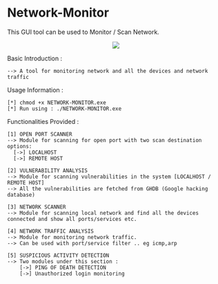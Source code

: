 # Network-Monitor
This GUI tool can be used to Monitor / Scan Network.

<p align="center">
<img src="https://i.ibb.co/vddP1qJ/new-logo4.png">
</p>

Basic Introduction : 

	--> A tool for monitoring network and all the devices and network traffic 

Usage Information :

	[*] chmod +x NETWORK-MONITOR.exe
	[*] Run using : ./NETWORK-MONITOR.exe
	
Functionalities Provided : 
  
    [1] OPEN PORT SCANNER
    --> Module for scanning for open port with two scan destination options: 
      [->] LOCALHOST
      [->] REMOTE HOST    
        
    [2] VULNERABILITY ANALYSIS 
    --> Module for scanning vulnerabilities in the system [LOCALHOST / REMOTE HOST]
    --> All the vulnerabilities are fetched from GHDB (Google hacking database)
   
    [3] NETWORK SCANNER 
    --> Module for scanning local network and find all the devices connected and show all ports/services etc.
    
    [4] NETWORK TRAFFIC ANALYSIS
    --> Module for monitoring network traffic.
    --> Can be used with port/service filter .. eg icmp,arp
    
    [5] SUSPICIOUS ACTIVITY DETECTION
    --> Two modules under this section :
        [->] PING OF DEATH DETECTION
        [->] Unauthorized login monitoring
